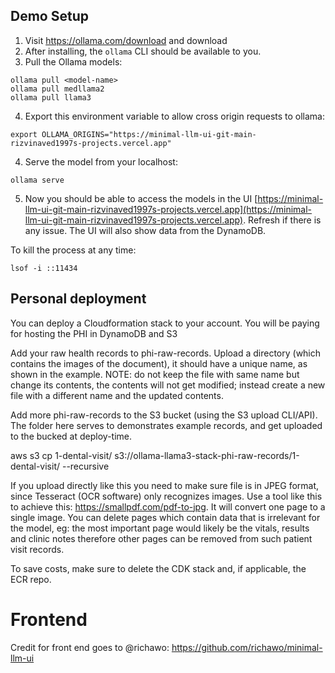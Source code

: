 ## Demo Setup

1. Visit https://ollama.com/download and download
2. After installing, the `ollama` CLI should be available to you.
3. Pull the Ollama models:
```
ollama pull <model-name>
ollama pull medllama2
ollama pull llama3
```
4. Export this environment variable to allow cross origin requests to ollama:
```
export OLLAMA_ORIGINS="https://minimal-llm-ui-git-main-rizvinaved1997s-projects.vercel.app"
```
4. Serve the model from your localhost:
```
ollama serve
```
5. Now you should be able to access the models in the UI [https://minimal-llm-ui-git-main-rizvinaved1997s-projects.vercel.app](https://minimal-llm-ui-git-main-rizvinaved1997s-projects.vercel.app). Refresh if there is any issue. The UI will also show data from the DynamoDB.


To kill the process at any time:
```
lsof -i ::11434
```


## Personal deployment

You can deploy a Cloudformation stack to your account. You will be paying for hosting the PHI in DynamoDB and S3

Add your raw health records to phi-raw-records. Upload a directory (which contains the images of the document), it should have a unique name, as shown in the example. NOTE: do not keep the file with same name but change its contents, the contents will not get modified; instead create a new file with a different name and the updated contents.

Add more phi-raw-records to the S3 bucket (using the S3 upload CLI/API). The folder here serves to demonstrates example records, and get uploaded to the bucked at deploy-time.

aws s3 cp 1-dental-visit/ s3://ollama-llama3-stack-phi-raw-records/1-dental-visit/ --recursive

If you upload directly like this you need to make sure file is in JPEG format, since Tesseract (OCR software) only recognizes images. Use a tool like this to achieve this: https://smallpdf.com/pdf-to-jpg. It will convert one page to a single image. You can delete pages which contain data that is irrelevant for the model, eg: the most important page would likely be the vitals, results and clinic notes therefore other pages can be removed from such patient visit records.

To save costs, make sure to delete the CDK stack and, if applicable, the ECR repo.

# Frontend

Credit for front end goes to @richawo: https://github.com/richawo/minimal-llm-ui
